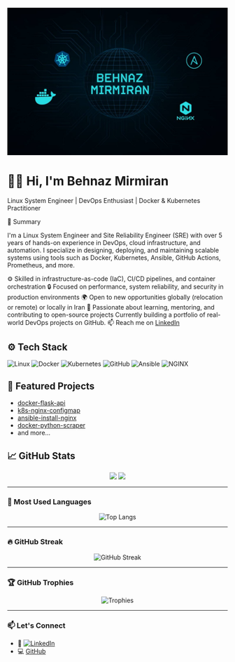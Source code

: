 <p align="center">
  <img src="header.png" alt="Behnaz Mirmiran Header Banner" />
</p>

# 👩‍💻 Hi, I'm Behnaz Mirmiran  
Linux System Engineer | DevOps Enthusiast | Docker & Kubernetes Practitioner

🧠 Summary

I'm a Linux System Engineer and Site Reliability Engineer (SRE) with over 5 years of hands-on experience in DevOps, cloud infrastructure, and automation. I specialize in designing, deploying, and maintaining scalable systems using tools such as Docker, Kubernetes, Ansible, GitHub Actions, Prometheus, and more.

⚙️ Skilled in infrastructure-as-code (IaC), CI/CD pipelines, and container orchestration
🔒 Focused on performance, system reliability, and security in production environments
🌍 Open to new opportunities globally (relocation or remote) or locally in Iran
🤝 Passionate about learning, mentoring, and contributing to open-source projects
Currently building a portfolio of real-world DevOps projects on GitHub.
📫 Reach me on [LinkedIn](https://www.linkedin.com/in/behnaz-m-42662663)

## ⚙️ Tech Stack
![Linux](https://img.shields.io/badge/-Linux-FCC624?style=flat-square&logo=linux)
![Docker](https://img.shields.io/badge/-Docker-2496ED?style=flat-square&logo=docker)
![Kubernetes](https://img.shields.io/badge/-Kubernetes-326CE5?style=flat-square&logo=kubernetes)
![GitHub](https://img.shields.io/badge/-GitHub-181717?style=flat-square&logo=github)
![Ansible](https://img.shields.io/badge/-Ansible-EE0000?style=flat-square&logo=ansible)
![NGINX](https://img.shields.io/badge/-NGINX-009639?style=flat-square&logo=nginx)

## 🚀 Featured Projects

- [docker-flask-api](https://github.com/behnaz-mirmiran/docker-flask-api)
- [k8s-nginx-configmap](https://github.com/behnaz-mirmiran/k8s-nginx-configmap)
- [ansible-install-nginx](https://github.com/behnaz-mirmiran/ansible-install-nginx)
- [docker-python-scraper](https://github.com/behnaz-mirmiran/docker-python-scraper)
- and more...

## 📈 GitHub Stats
<p align="center">
  <img src="https://github-readme-stats.vercel.app/api?username=behnaz-mirmiran&show_icons=true&theme=radical" />
  <img src="https://github-readme-stats.vercel.app/api/top-langs/?username=behnaz-mirmiran&layout=compact&theme=radical" />
</p>

---

### 🧠 Most Used Languages

<p align="center">
  <img src="https://github-readme-stats.vercel.app/api/top-langs/?username=behnaz-mirmiran&layout=compact&theme=tokyonight" alt="Top Langs" />
</p>

---

### 🔥 GitHub Streak

<p align="center">
  <img src="https://github-readme-streak-stats.herokuapp.com/?user=behnaz-mirmiran&theme=tokyonight" alt="GitHub Streak" />
</p>

---

### 🏆 GitHub Trophies

<p align="center">
  <img src="https://github-profile-trophy.vercel.app/?username=behnaz-mirmiran&theme=tokyonight&row=1&no-bg=true&no-frame=true" alt="Trophies" />
</p>

---

### 📫 Let's Connect

- 💼 [![LinkedIn](https://img.shields.io/badge/LinkedIn-blue?logo=linkedin&style=flat-square)](https://www.linkedin.com/in/behnaz-m-42662663/)
- 💻 [GitHub](https://github.com/behnaz-mirmiran)
